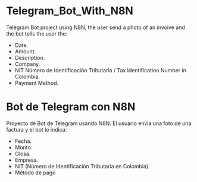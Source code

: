 # Telegram_Bot_With_N8N
Telegram Bot project using N8N, the user send a photo of an invoive and the bot tells the user the:  
 * Date.
 * Amount.
 * Description.
 * Company.
 * NIT Número de Identificación Tributaria / Tax Identification Number in Colombia.
 * Payment Method.
# Bot de Telegram con N8N
Proyecto de Bot de Telegram usando N8N. El usuario envía una foto de una factura y el bot le indica:  
* Fecha.
* Monto.
* Glosa.
* Empresa.
* NIT (Número de Identificación Tributaria en Colombia).
* Método de pago


